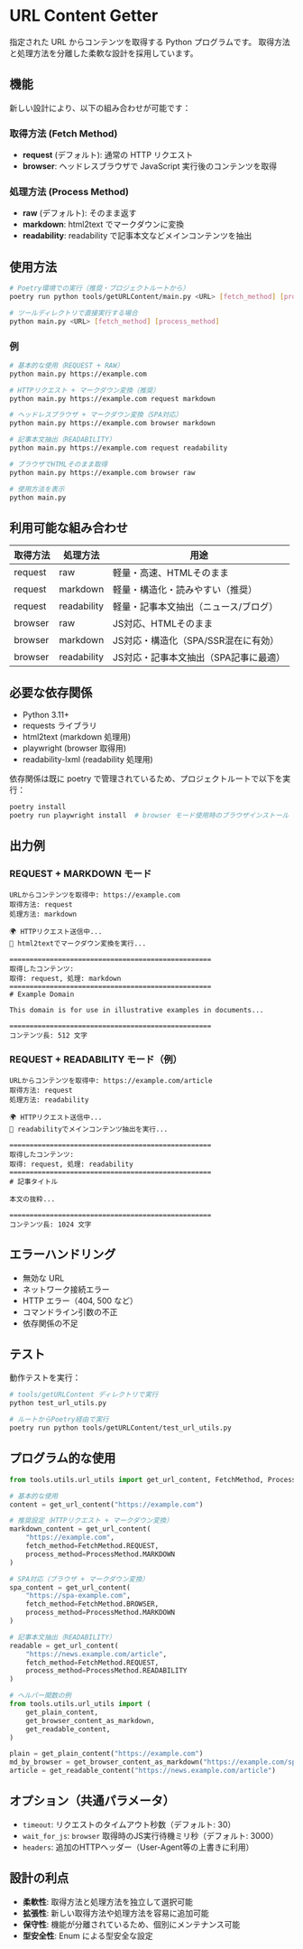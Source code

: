# URL Content Getter

指定された URL からコンテンツを取得する Python プログラムです。
取得方法と処理方法を分離した柔軟な設計を採用しています。

## 機能

新しい設計により、以下の組み合わせが可能です：

### 取得方法 (Fetch Method)

- **request** (デフォルト): 通常の HTTP リクエスト
- **browser**: ヘッドレスブラウザで JavaScript 実行後のコンテンツを取得

### 処理方法 (Process Method)

- **raw** (デフォルト): そのまま返す
- **markdown**: html2text でマークダウンに変換
- **readability**: readability で記事本文などメインコンテンツを抽出

## 使用方法

```bash
# Poetry環境での実行（推奨・プロジェクトルートから）
poetry run python tools/getURLContent/main.py <URL> [fetch_method] [process_method]

# ツールディレクトリで直接実行する場合
python main.py <URL> [fetch_method] [process_method]
```

### 例

```bash
# 基本的な使用（REQUEST + RAW）
python main.py https://example.com

# HTTPリクエスト + マークダウン変換（推奨）
python main.py https://example.com request markdown

# ヘッドレスブラウザ + マークダウン変換（SPA対応）
python main.py https://example.com browser markdown

# 記事本文抽出（READABILITY）
python main.py https://example.com request readability

# ブラウザでHTMLそのまま取得
python main.py https://example.com browser raw

# 使用方法を表示
python main.py
```

## 利用可能な組み合わせ

| 取得方法 | 処理方法   | 用途                                   |
| -------- | ---------- | -------------------------------------- |
| request  | raw        | 軽量・高速、HTMLそのまま               |
| request  | markdown   | 軽量・構造化・読みやすい（推奨）       |
| request  | readability| 軽量・記事本文抽出（ニュース/ブログ） |
| browser  | raw        | JS対応、HTMLそのまま                   |
| browser  | markdown   | JS対応・構造化（SPA/SSR混在に有効）    |
| browser  | readability| JS対応・記事本文抽出（SPA記事に最適） |

## 必要な依存関係

- Python 3.11+
- requests ライブラリ
- html2text (markdown 処理用)
- playwright (browser 取得用)
- readability-lxml (readability 処理用)

依存関係は既に poetry で管理されているため、プロジェクトルートで以下を実行：

```bash
poetry install
poetry run playwright install  # browser モード使用時のブラウザインストール
```

## 出力例

### REQUEST + MARKDOWN モード

```
URLからコンテンツを取得中: https://example.com
取得方法: request
処理方法: markdown

🌍 HTTPリクエスト送信中...
📝 html2textでマークダウン変換を実行...

==================================================
取得したコンテンツ:
取得: request, 処理: markdown
==================================================
# Example Domain

This domain is for use in illustrative examples in documents...

==================================================
コンテンツ長: 512 文字
```

### REQUEST + READABILITY モード（例）

```
URLからコンテンツを取得中: https://example.com/article
取得方法: request
処理方法: readability

🌍 HTTPリクエスト送信中...
📰 readabilityでメインコンテンツ抽出を実行...

==================================================
取得したコンテンツ:
取得: request, 処理: readability
==================================================
# 記事タイトル

本文の抜粋...

==================================================
コンテンツ長: 1024 文字
```

## エラーハンドリング

- 無効な URL
- ネットワーク接続エラー
- HTTP エラー（404, 500 など）
- コマンドライン引数の不正
- 依存関係の不足

## テスト

動作テストを実行：

```bash
# tools/getURLContent ディレクトリで実行
python test_url_utils.py

# ルートからPoetry経由で実行
poetry run python tools/getURLContent/test_url_utils.py
```

## プログラム的な使用

```python
from tools.utils.url_utils import get_url_content, FetchMethod, ProcessMethod

# 基本的な使用
content = get_url_content("https://example.com")

# 推奨設定（HTTPリクエスト + マークダウン変換）
markdown_content = get_url_content(
    "https://example.com",
    fetch_method=FetchMethod.REQUEST,
    process_method=ProcessMethod.MARKDOWN
)

# SPA対応（ブラウザ + マークダウン変換）
spa_content = get_url_content(
    "https://spa-example.com",
    fetch_method=FetchMethod.BROWSER,
    process_method=ProcessMethod.MARKDOWN
)

# 記事本文抽出（READABILITY）
readable = get_url_content(
    "https://news.example.com/article",
    fetch_method=FetchMethod.REQUEST,
    process_method=ProcessMethod.READABILITY
)

# ヘルパー関数の例
from tools.utils.url_utils import (
    get_plain_content,
    get_browser_content_as_markdown,
    get_readable_content,
)

plain = get_plain_content("https://example.com")
md_by_browser = get_browser_content_as_markdown("https://example.com/spa")
article = get_readable_content("https://news.example.com/article")
```

## オプション（共通パラメータ）

- `timeout`: リクエストのタイムアウト秒数（デフォルト: 30）
- `wait_for_js`: `browser` 取得時のJS実行待機ミリ秒（デフォルト: 3000）
- `headers`: 追加のHTTPヘッダー（User-Agent等の上書きに利用）

## 設計の利点

- **柔軟性**: 取得方法と処理方法を独立して選択可能
- **拡張性**: 新しい取得方法や処理方法を容易に追加可能
- **保守性**: 機能が分離されているため、個別にメンテナンス可能
- **型安全性**: Enum による型安全な設定

